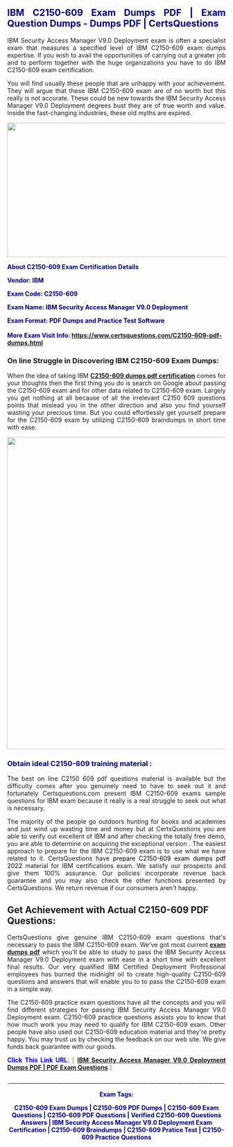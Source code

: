 <h2 style="text-align: justify;"><span style="color: #000080;">IBM C2150-609 Exam Dumps PDF | Exam Question Dumps - Dumps PDF | CertsQuestions</span></h2>
<p style="text-align: justify;">IBM Security Access Manager V9.0 Deployment exam is often a specialist exam that measures a specified level of IBM  C2150-609 exam dumps expertise. If you wish to avail the opportunities of carrying out a greater job and to perform together with the huge organizations you have to do IBM C2150-609 exam certification.</p>
<p style="text-align: justify;">You will find usually these people that are unhappy with your achievement. They will argue that these IBM  C2150-609 exam are of no worth but this really is not accurate. These could be new towards the IBM Security Access Manager V9.0 Deployment degrees bust they are of true worth and value. Inside the fast-changing industries, these old myths are expired.</p>
<p><img style="display: block; margin-left: auto; margin-right: auto;" src="https://i.imgur.com/eaP4ae9.png" width="840" height="310" /></p>
<p><span style="color: #000080;"><strong>About C2150-609 Exam Certification Details</strong></span></p>
<p><span style="color: #000080;"><strong>Vendor: IBM<br /></strong></span></p>
<p><span style="color: #000080;"><strong>Exam Code: C2150-609</strong></span></p>
<p><span style="color: #000080;"><strong>Exam Name: IBM Security Access Manager V9.0 Deployment</strong></span></p>
<p><span style="color: #000080;"><strong>Exam Format: PDF Dumps and Practice Test Software<br /><br />More Exam Visit Info: <span style="color: #ff6600;"><a href="https://www.certsquestions.com/C2150-609-pdf-dumps.html">https://www.certsquestions.com/C2150-609-pdf-dumps.html</a></span></strong></span></p>
<h3>On line Struggle in Discovering IBM C2150-609 Exam Dumps:</h3>
<p style="text-align: justify;">When the idea of taking IBM <a href="https://www.certsquestions.com/C2150-609-pdf-dumps.html"><strong> C2150-609 dumps pdf certification</strong></a> comes for your thoughts then the first thing you do is search on Google about passing the C2150-609 exam and for other data related to C2150-609 exam. Largely you get nothing at all because of all the irrelevant C2150 609 questions points that mislead you in the other direction and also you find yourself wasting your precious time. But you could effortlessly get yourself prepare for the C2150-609 exam by utilizing C2150-609 braindumps in short time with ease.</p>
<p><a href="https://www.certsquestions.com/C2150-609-pdf-dumps.html"><img style="display: block; margin-left: auto; margin-right: auto;" src="https://i.imgur.com/pxhoKQ2.png" width="720" /></a></p>
<h3><span style="color: #000080;">Obtain ideal  C2150-609 training material :</span></h3>
<p style="text-align: justify;">The best on line C2150 609 pdf questions material is available but the difficulty comes after you genuinely need to have to seek out it and fortunately Certsquestions.com present IBM C2150-609 exams sample questions for IBM  exam because it really is a real struggle to seek out what is necessary.</p>
<p style="text-align: justify;">The majority of the people go outdoors hunting for books and academies and just wind up wasting time and money but at CertsQuestions you are able to verify out excellent of IBM  and after checking the totally free demo, you are able to determine on acquiring the exceptional version . The easiest approach to prepare for the IBM C2150-609 exam is to use what we have related to it. CertsQuestions have <span style="color: #000000;">prepare C2150-609 exam dumps pdf 2022</span> material for IBM certifications exam. We satisfy our prospects and give them 100% assurance. Our policies incorporate revenue back guarantee and you may also check the other functions presented by CertsQuestions. We return revenue if our consumers aren't happy.</p>
<h2>Get Achievement with Actual C2150-609 PDF Questions:</h2>
<p style="text-align: justify;">CertsQuestions give genuine IBM C2150-609 exam questions that's necessary to pass the IBM  C2150-609 exam. We've got most current<strong>&nbsp;<a href="https://www.certsquestions.com/">exam dumps pdf</a></strong>&nbsp;which you'll be able to study to pass the IBM Security Access Manager V9.0 Deployment exam with ease in a short time with excellent final results. Our very qualified IBM Certified Deployment Professional employees has burned the midnight oil to create high-quality C2150-609 questions and answers that will enable you to to pass the C2150-609 exam in a simple way.</p>
<p style="text-align: justify;">The C2150-609 practice exam questions have all the concepts and you will find different strategies for passing IBM Security Access Manager V9.0 Deployment exam. C2150-609 practice questions assists you to know that how much work you may need to qualify for IBM  C2150-609 exam. Other people have also used our C2150-609 education material and they're pretty happy. You may trust us by checking the feedback on our web site. We give funds back guarantee with our goods.</p>
<p style="text-align: justify;"><span style="color: #0000ff;"><strong>Click This Link URL</strong>:</span> <span style="color: #ff6600;">[ <strong><a href="https://www.certsquestions.com/ibm-certified-deployment-professional-certification.html">IBM Security Access Manager V9.0 Deployment Dumps PDF | PDF Exam Questions</a></strong> ]</span></p>
<p style="text-align: center;">______________________________________________________________________________</p>
<p style="text-align: center;"><span style="color: #000080;"><strong>Exam Tags:</strong></span></p>
<p style="text-align: center;"><span style="color: #000080;"><strong>C2150-609 Exam Dumps | C2150-609 PDF Dumps | C2150-609 Exam Questions | C2150-609 PDF Questions | Verified C2150-609 Questions Answers | IBM Security Access Manager V9.0 Deployment Exam Certification | C2150-609 Braindumps | C2150-609 Pratice Test | C2150-609 Practice Questions</strong></span></p>
